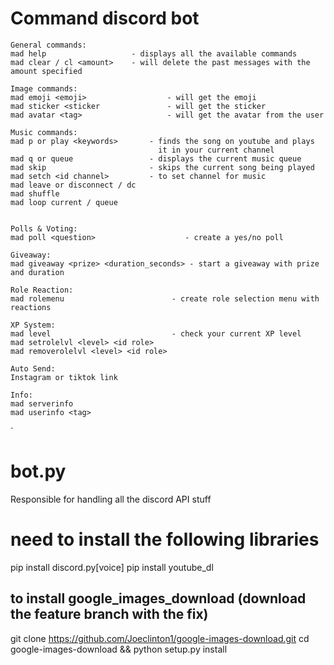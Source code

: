 # Command discord bot
```
General commands:
mad help                   - displays all the available commands
mad clear / cl <amount>    - will delete the past messages with the amount specified

Image commands:
mad emoji <emoji>                  - will get the emoji
mad sticker <sticker               - will get the sticker
mad avatar <tag>                   - will get the avatar from the user

Music commands:
mad p or play <keywords>       - finds the song on youtube and plays 
                                 it in your current channel
mad q or queue                 - displays the current music queue
mad skip                       - skips the current song being played
mad setch <id channel>         - to set channel for music
mad leave or disconnect / dc
mad shuffle
mad loop current / queue


Polls & Voting:
mad poll <question>                    - create a yes/no poll

Giveaway:
mad giveaway <prize> <duration_seconds> - start a giveaway with prize and duration

Role Reaction:
mad rolemenu                        - create role selection menu with reactions

XP System:
mad level                           - check your current XP level
mad setrolelvl <level> <id role>
mad removerolelvl <level> <id role>

Auto Send:
Instagram or tiktok link

Info:
mad serverinfo
mad userinfo <tag>

```
`

# bot.py
Responsible for handling all the discord API stuff

# need to install the following libraries
pip install discord.py[voice]
pip install youtube_dl

## to install google_images_download (download the feature branch with the fix)
git clone https://github.com/Joeclinton1/google-images-download.git
cd google-images-download && python setup.py install